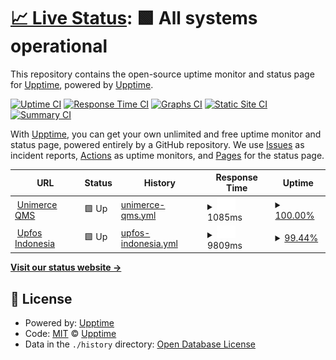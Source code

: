 # [📈 Live Status](https://upptime.github.io/upptime): <!--live status--> **🟩 All systems operational**

This repository contains the open-source uptime monitor and status page for [Upptime](https://upptime.js.org), powered by [Upptime](https://github.com/upptime/upptime).

[![Uptime CI](https://github.com/upptime/upptime/workflows/Uptime%20CI/badge.svg)](https://github.com/upptime/upptime/actions?query=workflow%3A%22Uptime+CI%22)
[![Response Time CI](https://github.com/upptime/upptime/workflows/Response%20Time%20CI/badge.svg)](https://github.com/upptime/upptime/actions?query=workflow%3A%22Response+Time+CI%22)
[![Graphs CI](https://github.com/upptime/upptime/workflows/Graphs%20CI/badge.svg)](https://github.com/upptime/upptime/actions?query=workflow%3A%22Graphs+CI%22)
[![Static Site CI](https://github.com/upptime/upptime/workflows/Static%20Site%20CI/badge.svg)](https://github.com/upptime/upptime/actions?query=workflow%3A%22Static+Site+CI%22)
[![Summary CI](https://github.com/upptime/upptime/workflows/Summary%20CI/badge.svg)](https://github.com/upptime/upptime/actions?query=workflow%3A%22Summary+CI%22)

With [Upptime](https://upptime.js.org), you can get your own unlimited and free uptime monitor and status page, powered entirely by a GitHub repository. We use [Issues](https://github.com/upptime/upptime/issues) as incident reports, [Actions](https://github.com/upptime/upptime/actions) as uptime monitors, and [Pages](https://upptime.github.io/upptime) for the status page.

<!--start: status pages-->
<!-- This summary is generated by Upptime (https://github.com/upptime/upptime) -->
<!-- Do not edit this manually, your changes will be overwritten -->
<!-- prettier-ignore -->
| URL | Status | History | Response Time | Uptime |
| --- | ------ | ------- | ------------- | ------ |
| <img alt="" src="https://icons.duckduckgo.com/ip3/qms.unimerce.id.ico" height="13"> [Unimerce QMS](https://qms.unimerce.id) | 🟩 Up | [unimerce-qms.yml](https://github.com/jourjet/upptime/commits/HEAD/history/unimerce-qms.yml) | <details><summary><img alt="Response time graph" src="./graphs/unimerce-qms/response-time-week.png" height="20"> 1085ms</summary><br><a href="https://upptime.github.io/upptime/history/unimerce-qms"><img alt="Response time 1185" src="https://img.shields.io/endpoint?url=https%3A%2F%2Fraw.githubusercontent.com%2Fjourjet%2Fupptime%2FHEAD%2Fapi%2Funimerce-qms%2Fresponse-time.json"></a><br><a href="https://upptime.github.io/upptime/history/unimerce-qms"><img alt="24-hour response time 1056" src="https://img.shields.io/endpoint?url=https%3A%2F%2Fraw.githubusercontent.com%2Fjourjet%2Fupptime%2FHEAD%2Fapi%2Funimerce-qms%2Fresponse-time-day.json"></a><br><a href="https://upptime.github.io/upptime/history/unimerce-qms"><img alt="7-day response time 1085" src="https://img.shields.io/endpoint?url=https%3A%2F%2Fraw.githubusercontent.com%2Fjourjet%2Fupptime%2FHEAD%2Fapi%2Funimerce-qms%2Fresponse-time-week.json"></a><br><a href="https://upptime.github.io/upptime/history/unimerce-qms"><img alt="30-day response time 1158" src="https://img.shields.io/endpoint?url=https%3A%2F%2Fraw.githubusercontent.com%2Fjourjet%2Fupptime%2FHEAD%2Fapi%2Funimerce-qms%2Fresponse-time-month.json"></a><br><a href="https://upptime.github.io/upptime/history/unimerce-qms"><img alt="1-year response time 1185" src="https://img.shields.io/endpoint?url=https%3A%2F%2Fraw.githubusercontent.com%2Fjourjet%2Fupptime%2FHEAD%2Fapi%2Funimerce-qms%2Fresponse-time-year.json"></a></details> | <details><summary><a href="https://upptime.github.io/upptime/history/unimerce-qms">100.00%</a></summary><a href="https://upptime.github.io/upptime/history/unimerce-qms"><img alt="All-time uptime 99.60%" src="https://img.shields.io/endpoint?url=https%3A%2F%2Fraw.githubusercontent.com%2Fjourjet%2Fupptime%2FHEAD%2Fapi%2Funimerce-qms%2Fuptime.json"></a><br><a href="https://upptime.github.io/upptime/history/unimerce-qms"><img alt="24-hour uptime 100.00%" src="https://img.shields.io/endpoint?url=https%3A%2F%2Fraw.githubusercontent.com%2Fjourjet%2Fupptime%2FHEAD%2Fapi%2Funimerce-qms%2Fuptime-day.json"></a><br><a href="https://upptime.github.io/upptime/history/unimerce-qms"><img alt="7-day uptime 100.00%" src="https://img.shields.io/endpoint?url=https%3A%2F%2Fraw.githubusercontent.com%2Fjourjet%2Fupptime%2FHEAD%2Fapi%2Funimerce-qms%2Fuptime-week.json"></a><br><a href="https://upptime.github.io/upptime/history/unimerce-qms"><img alt="30-day uptime 99.89%" src="https://img.shields.io/endpoint?url=https%3A%2F%2Fraw.githubusercontent.com%2Fjourjet%2Fupptime%2FHEAD%2Fapi%2Funimerce-qms%2Fuptime-month.json"></a><br><a href="https://upptime.github.io/upptime/history/unimerce-qms"><img alt="1-year uptime 99.60%" src="https://img.shields.io/endpoint?url=https%3A%2F%2Fraw.githubusercontent.com%2Fjourjet%2Fupptime%2FHEAD%2Fapi%2Funimerce-qms%2Fuptime-year.json"></a></details>
| <img alt="" src="https://icons.duckduckgo.com/ip3/upfos.co.id.ico" height="13"> [Upfos Indonesia](https://upfos.co.id) | 🟩 Up | [upfos-indonesia.yml](https://github.com/jourjet/upptime/commits/HEAD/history/upfos-indonesia.yml) | <details><summary><img alt="Response time graph" src="./graphs/upfos-indonesia/response-time-week.png" height="20"> 9809ms</summary><br><a href="https://upptime.github.io/upptime/history/upfos-indonesia"><img alt="Response time 7866" src="https://img.shields.io/endpoint?url=https%3A%2F%2Fraw.githubusercontent.com%2Fjourjet%2Fupptime%2FHEAD%2Fapi%2Fupfos-indonesia%2Fresponse-time.json"></a><br><a href="https://upptime.github.io/upptime/history/upfos-indonesia"><img alt="24-hour response time 7233" src="https://img.shields.io/endpoint?url=https%3A%2F%2Fraw.githubusercontent.com%2Fjourjet%2Fupptime%2FHEAD%2Fapi%2Fupfos-indonesia%2Fresponse-time-day.json"></a><br><a href="https://upptime.github.io/upptime/history/upfos-indonesia"><img alt="7-day response time 9809" src="https://img.shields.io/endpoint?url=https%3A%2F%2Fraw.githubusercontent.com%2Fjourjet%2Fupptime%2FHEAD%2Fapi%2Fupfos-indonesia%2Fresponse-time-week.json"></a><br><a href="https://upptime.github.io/upptime/history/upfos-indonesia"><img alt="30-day response time 9609" src="https://img.shields.io/endpoint?url=https%3A%2F%2Fraw.githubusercontent.com%2Fjourjet%2Fupptime%2FHEAD%2Fapi%2Fupfos-indonesia%2Fresponse-time-month.json"></a><br><a href="https://upptime.github.io/upptime/history/upfos-indonesia"><img alt="1-year response time 7866" src="https://img.shields.io/endpoint?url=https%3A%2F%2Fraw.githubusercontent.com%2Fjourjet%2Fupptime%2FHEAD%2Fapi%2Fupfos-indonesia%2Fresponse-time-year.json"></a></details> | <details><summary><a href="https://upptime.github.io/upptime/history/upfos-indonesia">99.44%</a></summary><a href="https://upptime.github.io/upptime/history/upfos-indonesia"><img alt="All-time uptime 99.45%" src="https://img.shields.io/endpoint?url=https%3A%2F%2Fraw.githubusercontent.com%2Fjourjet%2Fupptime%2FHEAD%2Fapi%2Fupfos-indonesia%2Fuptime.json"></a><br><a href="https://upptime.github.io/upptime/history/upfos-indonesia"><img alt="24-hour uptime 96.10%" src="https://img.shields.io/endpoint?url=https%3A%2F%2Fraw.githubusercontent.com%2Fjourjet%2Fupptime%2FHEAD%2Fapi%2Fupfos-indonesia%2Fuptime-day.json"></a><br><a href="https://upptime.github.io/upptime/history/upfos-indonesia"><img alt="7-day uptime 99.44%" src="https://img.shields.io/endpoint?url=https%3A%2F%2Fraw.githubusercontent.com%2Fjourjet%2Fupptime%2FHEAD%2Fapi%2Fupfos-indonesia%2Fuptime-week.json"></a><br><a href="https://upptime.github.io/upptime/history/upfos-indonesia"><img alt="30-day uptime 99.87%" src="https://img.shields.io/endpoint?url=https%3A%2F%2Fraw.githubusercontent.com%2Fjourjet%2Fupptime%2FHEAD%2Fapi%2Fupfos-indonesia%2Fuptime-month.json"></a><br><a href="https://upptime.github.io/upptime/history/upfos-indonesia"><img alt="1-year uptime 99.45%" src="https://img.shields.io/endpoint?url=https%3A%2F%2Fraw.githubusercontent.com%2Fjourjet%2Fupptime%2FHEAD%2Fapi%2Fupfos-indonesia%2Fuptime-year.json"></a></details>

<!--end: status pages-->

[**Visit our status website →**](https://upptime.github.io/upptime)

## 📄 License

- Powered by: [Upptime](https://github.com/upptime/upptime)
- Code: [MIT](./LICENSE) © [Upptime](https://upptime.js.org)
- Data in the `./history` directory: [Open Database License](https://opendatacommons.org/licenses/odbl/1-0/)
